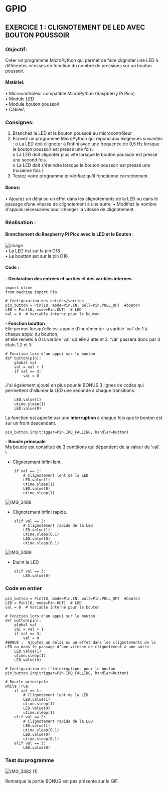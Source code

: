 # GPIO
## EXERCICE 1 : CLIGNOTEMENT DE LED AVEC BOUTON POUSSOIR
### Objectif:
Créer un programme MicroPython qui permet de faire clignoter une LED à différentes vitesses en
fonction du nombre de pressions sur un bouton poussoir.
#### Matériel:
• Microcontrôleur compatible MicroPython (Raspberry Pi Pico)\
• Module LED\
• Module bouton poussoir\
• Câbles\
### Consignes:
1. Branchez la LED et le bouton poussoir au microcontrôleur
2. Ecrivez un programme MicroPython qui répond aux exigences suivantes :
o La LED doit clignoter à l’infini avec une fréquence de 0,5 Hz lorsque le bouton poussoir
est pressé une fois.\
o La LED doit clignoter plus vite lorsque le bouton poussoir est pressé une second fois.\
o La LED doit s'éteindre lorsque le bouton poussoir est pressé une troisième fois.\
3. Testez votre programme et vérifiez qu'il fonctionne correctement.
#### Bonus:
• Ajoutez un délai ou un effet dans les clignotements de la LED ou dans le passage d’une vitesse
de clignotement à une autre.
• Modifiez le nombre d'appuis nécessaires pour changer la vitesse de clignotement.

### Réalisation :
#### Branchement du Raspberry Pi Pico avec la LED et le Bouton :
![image](https://github.com/HEPL-Baes/smartcities/assets/159534213/3fdbc394-22af-402a-8321-336e3ffedc0d) \
• La LED est sur la pin D18 \
• Le boutton est sur la pin D16 

#### Code : 
**- Déclaration des entrées et sorties et des varibles internes.**

```
import utime
from machine import Pin

# Configuration des entrées/sorties 
pin_button = Pin(18, mode=Pin.IN, pull=Pin.PULL_UP)  #bouton
LED = Pin(16, mode=Pin.OUT)  # LED
val = 0  # Variable interne pour le bouton 
```
**- Fonction boutton** \
Elle permet lorsqu'elle est appelé d'incrémenter la varible 'val' de 1 à chaque appui du boutton, \
et elle remets à 0 la varible 'val' qd elle à atteint 3. 'val' passera donc par 3 états 1,2 et 3.

```
# Fonction lors d'un appui sur le bouton
def button(pin):
    global val
    val = val + 1
    if val == 3:
        val = 0
```
J'ai également ajouté en plus pour le BONUS 3 lignes de codes qui permettent d'allumer la LED une seconde à chaque transitions.

```
    LED.value(1)
    utime.sleep(1)
    LED.value(0)
```
  
La fonction est appellé par une **interruption** à chaque fois que le bonton est sur un front descendant.
```
pin_button.irq(trigger=Pin.IRQ_FALLING, handler=button)
```
**- Boucle principale** \
Ma boucle est constitué de 3 contitions qui dépendent de la valeur de 'val'. \

- Clignotement infini lent. 
```
    if val == 1:
        # Clignotement lent de la LED
        LED.value(1)
        utime.sleep(1)
        LED.value(0)
        utime.sleep(1)
```

![IMG_3488](https://github.com/HEPL-Baes/smartcities/assets/159534213/dceef804-15c6-4ae2-a5e2-0614750dd472) 

- Clignotement infini rapide. 
```
    elif val == 2:
        # Clignotement rapide de la LED
        LED.value(1)
        utime.sleep(0.1)
        LED.value(0)
        utime.sleep(0.1)  
```
![IMG_3489](https://github.com/HEPL-Baes/smartcities/assets/159534213/f8db5e78-5426-42de-be07-0f70061e97c1) 

- Eteint la LED
```
    elif val == 3:
        LED.value(0)  
```
### Code en entier
```
pin_button = Pin(18, mode=Pin.IN, pull=Pin.PULL_UP)  #bouton
LED = Pin(16, mode=Pin.OUT)  # LED
val = 0  # Variable interne pour le bouton 

# Fonction lors d'un appui sur le bouton
def button(pin):
    global val
    val = val + 1
    if val == 3:
        val = 0
#BONUS :  Ajoutez un délai ou un effet dans les clignotements de la LED ou dans le passage d’une vitesse de clignotement à une autre.   
    LED.value(1)
    utime.sleep(1)
    LED.value(0)

# Configuration de l'interruptions pour le bouton
pin_button.irq(trigger=Pin.IRQ_FALLING, handler=button)

# Boucle principale
while True:
    if val == 1:
        # Clignotement lent de la LED
        LED.value(1)
        utime.sleep(1)
        LED.value(0)
        utime.sleep(1)
    elif val == 2:
        # Clignotement rapide de la LED
        LED.value(1)
        utime.sleep(0.1)
        LED.value(0)
        utime.sleep(0.1)             
    elif val == 3:
        LED.value(0)  
```
### Test du programme 

![IMG_3482 (1)](https://github.com/HEPL-Baes/smartcities/assets/159534213/6c0b69f1-b10f-4bfd-9d75-cdcc6c21eded) 

Remarque la partie BONUS est pas présente sur le GIF.


